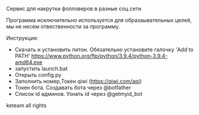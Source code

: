 Сервис для накрутки фолловеров в разные соц.сети

Программа исключительно используется для образаывательных целей, мы не несем отвественности за программу.

Инструкция:
- Скачать и установить питон. Обязательно установите галочку 'Add to PATH'  https://www.python.org/ftp/python/3.9.4/python-3.9.4-amd64.exe
- запустить launch.bat
- Открыть config.py
- Заполнить номер,Токен qiwi (https://qiwi.com/api)
- Токен бота. Создавать бота через @botfather
- Список id админов. Узнать id через @getmyid_bot

keteam all rights
